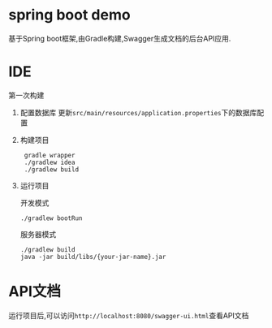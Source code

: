 spring boot demo
===========
基于Spring boot框架,由Gradle构建,Swagger生成文档的后台API应用.

IDE
===
第一次构建

1. 配置数据库
更新`src/main/resources/application.properties`下的数据库配置

2. 构建项目

        gradle wrapper
        ./gradlew idea
        ./gradlew build

3. 运行项目

   开发模式

       ./gradlew bootRun
   服务器模式

       ./gradlew build
       java -jar build/libs/{your-jar-name}.jar

API文档
===
运行项目后,可以访问`http://localhost:8080/swagger-ui.html`查看API文档
